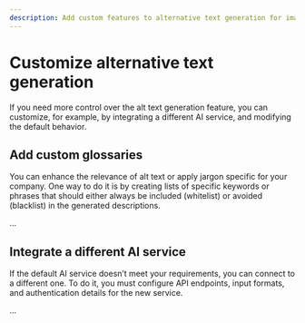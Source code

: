 ```yaml
---
description: Add custom features to alternative text generation for images.
---
```


# Customize alternative text generation

If you need more control over the alt text generation feature, you can customize, for example, by integrating a different AI service, and modifying the default behavior.

## Add custom glossaries

You can enhance the relevance of alt text or apply jargon specific for your company.
One way to do it is by creating lists of specific keywords or phrases that should either always be included (whitelist) or avoided (blacklist) in the generated descriptions.
 
...

## Integrate a different AI service

If the default AI service doesn’t meet your requirements, you can connect to a different one.
To do it, you must configure API endpoints, input formats, and authentication details for the new service.

...